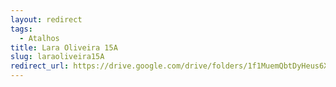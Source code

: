 ```yaml
---
layout: redirect
tags:
  - Atalhos
title: Lara Oliveira 15A
slug: laraoliveira15A
redirect_url: https://drive.google.com/drive/folders/1f1MuemQbtDyHeus6XU4mRxKq46bqxqso?usp=drive_link
---
```

